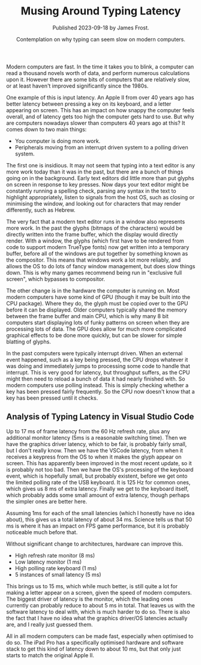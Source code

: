 <header class="article-header">
    <h1>Musing Around Typing Latency</h1> Published <time datetime="2023-09-18">2023-09-18</time> by James Frost.
    <p class="tagline">Contemplation on why typing can seem slow on modern computers.</p>
</header>

Modern computers are fast. In the time it takes you to blink, a computer can
read a thousand novels worth of data, and perform numerous calculations upon it.
However there are some bits of computers that are relatively slow, or at least
haven't improved significantly since the 1980s.

One example of this is input latency. An Apple II from over 40 years ago has
better latency between pressing a key on its keyboard, and a letter appearing on
screen. This has an impact on how snappy the computer feels overall, and of
latency gets too high the computer gets hard to use. But why are computers
nowadays slower than computers 40 years ago at this? It comes down to two main
things:

* You computer is doing more work.
* Peripherals moving from an interrupt driven system to a polling driven system.

The first one is insidious. It may not seem that typing into a text editor is
any more work today than it was in the past, but there are a bunch of things
going on in the background. Early text editors did little more than put glyphs
on screen in response to key presses. Now days your text editor might be
constantly running a spelling check, parsing any syntax in the text to highlight
appropriately, listen to signals from the host OS, such as closing or minimising
the window, and looking out for characters that may render differently, such as
Hebrew.

The very fact that a modern text editor runs in a window also represents more
work. In the past the glyphs (bitmaps of the characters) would be directly
written into the frame buffer, which the display would directly render. With a
window, the glyphs (which first have to be rendered from code to support modern
TrueType fonts) now get written into a temporary buffer, before all of the
windows are put together by something known as the compositor. This means that
windows work a lot more reliably, and allows the OS to do lots of fancy window
management, but does slow things down. This is why many games recommend being
run in "exclusive full screen", which bypasses to compositor.

The other change is in the hardware the computer is running on. Most modern
computers have some kind of GPU (though it may be built into the CPU package).
Where they do, the glyph must be copied over to the GPU before it can be
displayed. Older computers typically shared the memory between the frame buffer
and main CPU, which is why many 8 bit computers start displaying lots of funky
patterns on screen when they are processing lots of data. The GPU does allow for
much more complicated graphical effects to be done more quickly, but can be
slower for simple blatting of glyphs.

In the past computers were typically interrupt driven. When an external event
happened, such as a key being pressed, the CPU drops whatever it was doing and
immediately jumps to processing some code to handle that interrupt. This is very
good for latency, but throughput suffers, as the CPU might then need to reload a
bunch of data it had nearly finished with. So modern computers use polling
instead. This is simply checking whether a key has been pressed fairly
frequently. So the CPU now doesn't know that a key has been pressed until it
checks.

## Analysis of Typing Latency in Visual Studio Code

Up to 17 ms of frame latency from the 60 Hz refresh rate, plus any additional
monitor latency (5ms is a reasonable switching time). Then we have the graphics
driver latency, which to be fair, is probably fairly small, but I don't really
know. Then we have the VSCode latency, from when it receives a keypress from the
OS to when it makes the glyph appear on screen. This has apparently been
improved in the most recent update, so it is probably not too bad. Then we have
the OS's processing of the keyboard event, which is hopefully small, but
probably existent, before we get onto the limited polling rate of the USB
keyboard. It is 125 Hz for common ones, which gives us 8 ms of extra latency.
Finally we get to the keyboard itself, which probably adds some small amount of
extra latency, though perhaps the simpler ones are better here.

Assuming 1ms for each of the small latencies (which I honestly have no idea
about), this gives us a total latency of about 34 ms. Science tells us that 50
ms is where it has an impact on FPS game performance, but it is probably
noticeable much before that.

Without significant change to architectures, hardware can improve this.

* High refresh rate monitor     (8 ms)
* Low latency monitor           (1 ms)
* High polling rate keyboard    (1 ms)
* 5 instances of small latency  (5 ms)

This brings us to 15 ms, which while much better, is still quite a lot for
making a letter appear on a screen, given the speed of modern computers. The
biggest driver of latency is the monitor, which the leading ones currently can
probably reduce to about 5 ms in total. That leaves us with the software latency
to deal with, which is much harder to do so. There is also the fact that I have
no idea what the graphics driver/OS latencies actually are, and I really just
guessed them.

All in all modern computers can be made fast, especially when optimised to do
so. The iPad Pro has a specifically optimised hardware and software stack to get
this kind of latency down to about 10 ms, but that only just starts to match the
original Apple II.
